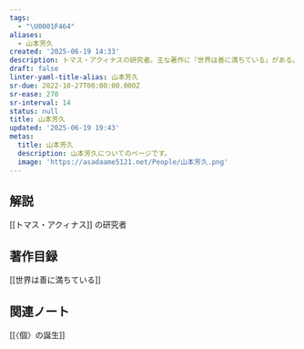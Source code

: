 ```yaml
---
tags:
  - "\U0001F464"
aliases:
  - 山本芳久
created: '2025-06-19 14:33'
description: トマス・アクィナスの研究者。主な著作に『世界は善に満ちている』がある。『〈個〉の誕生』にも関連する研究者。
draft: false
linter-yaml-title-alias: 山本芳久
sr-due: 2022-10-27T00:00:00.000Z
sr-ease: 270
sr-interval: 14
status: null
title: 山本芳久
updated: '2025-06-19 19:43'
metas:
  title: 山本芳久
  description: 山本芳久についてのページです。
  image: 'https://asadaame5121.net/People/山本芳久.png'
---
```

## 解説
[[トマス・アクィナス]] の研究者
## 著作目録
[[世界は善に満ちている]]
## 関連ノート
[[〈個〉の誕生]]
